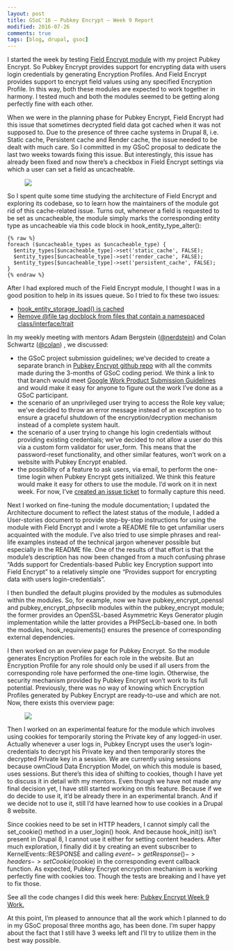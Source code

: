 ```yaml
---
layout: post
title: GSoC'16 – Pubkey Encrypt – Week 9 Report
modified: 2016-07-26
comments: true
tags: [blog, drupal, gsoc]
---
```


I started the week by testing <a href="https://www.drupal.org/project/field_encrypt">Field Encrypt module</a> with my project Pubkey Encrypt. So Pubkey Encrypt provides support for encrypting data with users login credentials by generating Encryption Profiles. And Field Encrypt provides support to encrypt field values using any specified Encryption Profile. In this way, both these modules are expected to work together in harmony. I tested much and both the modules seemed to be getting along perfectly fine with each other.

When we were in the planning phase for Pubkey Encrypt, Field Encrypt had this issue that sometimes decrypted field data got cached when it was not supposed to. Due to the presence of three cache systems in Drupal 8, i.e. Static cache, Persistent cache and Render cache, the issue needed to be dealt with much care. So I committed in my GSoC proposal to dedicate the last two weeks towards fixing this issue. But interestingly, this issue has already been fixed and now there’s a checkbox in Field Encrypt settings via which a user can set a field as uncacheable.

<figure>
  <img src="http://www.talhaparacha.com/uncacheable.png">
</figure>

So I spent quite some time studying the architecture of Field Encrypt and exploring its codebase, so to learn how the maintainers of the module got rid of this cache-related issue. Turns out, whenever a field is requested to be set as uncacheable, the module simply marks the corresponding entity type as uncacheable via this code block in hook_entity_type_alter():

    {% raw %}
    foreach ($uncacheable_types as $uncacheable_type) {
      $entity_types[$uncacheable_type]->set('static_cache', FALSE);
      $entity_types[$uncacheable_type]->set('render_cache', FALSE);
      $entity_types[$uncacheable_type]->set('persistent_cache', FALSE);
    }
    {% endraw %}

After I had explored much of the Field Encrypt module, I thought I was in a good position to help in its issues queue. So I tried to fix these two issues:

* <a href="https://www.drupal.org/node/2743073">hook_entity_storage_load() is cached</a>
* <a href="https://www.drupal.org/node/2766885">Remove @file tag docblock from files that contain a namespaced class/interface/trait</a>


In my weekly meeting with mentors Adam Bergstein (<a href ='https://www.drupal.org/u/nerdstein'>@nerdstein</a>) and Colan Schwartz (<a href='https://www.drupal.org/u/colan'>@colan</a>) , we discussed:

* the GSoC project submission guidelines; we’ve decided to create a separate branch in <a href="https://github.com/d8-contrib-modules/pubkey_encrypt">Pubkey Encrypt github repo</a> with all the commits made during the 3-months of GSoC coding period. We think a link to that branch would meet <a href="https://developers.google.com/open-source/gsoc/help/work-product">Google Work Product Submission Guidelines</a> and would make it easy for anyone to figure out the work I’ve done as a GSoC participant.
* the scenario of an unprivileged user trying to access the Role key value; we’ve decided to throw an error message instead of an exception so to ensure a graceful shutdown of the encryption/decryption mechanism instead of a complete system hault.
* the scenario of a user trying to change his login credentials without providing existing credentials; we’ve decided to not allow a user do this via a custom form validator for user_form. This means that the password-reset functionality, and other similar features, won’t work on a website with Pubkey Encrypt enabled.
* the possibility of a feature to ask users, via email, to perform the one-time login when Pubkey Encrypt gets initialized. We think this feature would make it easy for others to use the module. I’d work on it in next week. For now, I’ve <a href="https://www.drupal.org/node/2770429">created an issue ticket</a> to formally capture this need.

Next I worked on fine-tuning the module documentation; I updated the Architecture document to reflect the latest status of the module, I added a User-stories document to provide step-by-step instructions for using the module with Field Encrypt and I wrote a README file to get unfamiliar users acquainted with the module. I’ve also tried to use simple phrases and real-life examples instead of the technical jargon whenever possible but especially in the README file. One of the results of that effort is that the module’s description has now been changed from a much confusing phrase “Adds support for Credentials-based Public key Encryption support into Field Encrypt” to a relatively simple one “Provides support for encrypting data with users login-credentials”.

I then bundled the default plugins provided by the modules as submodules within the modules. So, for example, now we have pubkey_encrypt_openssl and pubkey_encrypt_phpseclib modules within the pubkey_encrypt module; the former provides an OpenSSL-based Asymmetric Keys Generator plugin implementation while the latter provides a PHPSecLib-based one. In both the modules, hook_requirements() ensures the presence of corresponding external dependencies.

I then worked on an overview page for Pubkey Encrypt. So the module generates Encryption Profiles for each role in the website. But an Encryption Profile for any role should only be used if all users from the corresponding role have performed the one-time login. Otherwise, the security mechanism provided by Pubkey Encrypt won’t work to its full potential. Previously, there was no way of knowing which Encryption Profiles generated by Pubkey Encrypt are ready-to-use and which are not. Now, there exists this overview page:


<figure>
  <img src="http://www.talhaparacha.com/overview.png">
</figure>

Then I worked on an experimental feature for the module which involves using cookies for temporarily storing the Private key of any logged-in user. Actually whenever a user logs in, Pubkey Encrypt uses the user’s login-credentials to decrypt his Private key and then temporarily stores the decrypted Private key in a session. We are currently using sessions because ownCloud Data Encryption Model, on which this module is based, uses sessions. But there’s this idea of shifting to cookies, though I have yet to discuss it in detail with my mentors.  Even though we have not made any final decision yet, I have still started working on this feature. Because if we do decide to use it, it’d be already there in an experimental branch. And if we decide not to use it, still I’d have learned how to use cookies in a Drupal 8 website.

Since cookies need to be set in HTTP headers, I cannot simply call the set_cookie() method in a user_login() hook. And because hook_init() isn’t present in Drupal 8, I cannot use it either for setting content headers. After much exploration, I finally did it by creating an event subscriber to KernelEvents::RESPONSE and calling $event->getResponse()->headers->setCookie($cookie) in the corresponding event callback function. As expected, Pubkey Encrypt encryption mechanism is working perfectly fine with cookies too. Though the tests are breaking and I have yet to fix those.

See all the code changes I did this week here: <a href="https://github.com/talhaparacha/pubkey_encrypt/compare/c47f5f8adb70f81dceb4f28404ca2173957dc6d5...talhaparacha:2618335d6d6f400553af4ed1608241be4e87f08b">Pubkey Encrypt Week 9 Work.</a>

At this point, I’m pleased to announce that all the work which I planned to do in my GSoC proposal three months ago, has been done. I’m super happy about the fact that I still have 3 weeks left and I’ll try to utilize them in the best way possible.
